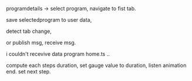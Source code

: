 
programdetails -> select program,
navigate to fist tab.

save selectedprogram to user data,

detect tab change,

or publish msg, receive msg.

i couldn't recevive data program home.ts ..

compute each steps duration, 
set gauge value to duration,
    listen animation end.
        set next step.